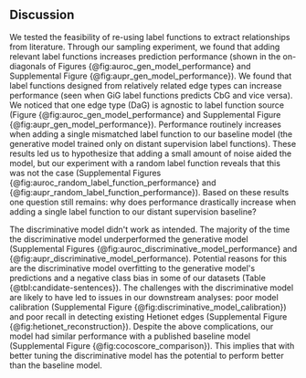 ## Discussion

We tested the feasibility of re-using label functions to extract relationships from literature.
Through our sampling experiment, we found that adding relevant label functions increases prediction performance (shown in the on-diagonals of Figures {@fig:auroc_gen_model_performance} and Supplemental Figure {@fig:aupr_gen_model_performance}).
We found that label functions designed from relatively related edge types can increase performance (seen when GiG label functions predicts CbG and vice versa).
We noticed that one edge type (DaG) is agnostic to label function source (Figure {@fig:auroc_gen_model_performance} and Supplemental Figure {@fig:aupr_gen_model_performance}). 
Performance routinely increases when adding a single mismatched label function to our baseline model (the generative model trained only on distant supervision label functions).
These results led us to hypothesize that adding a small amount of noise aided the model, but our experiment with a random label function reveals that this was not the case (Supplemental Figures {@fig:auroc_random_label_function_performance} and {@fig:aupr_random_label_function_performance}).
Based on these results one question still remains: why does performance drastically increase when adding a single label function to our distant supervision baseline?

The discriminative model didn't work as intended. 
The majority of the time the discriminative model underperformed the generative model (Supplemental Figures {@fig:auroc_discriminative_model_performance} and {@fig:aupr_discriminative_model_performance).
Potential reasons for this are the discriminative model overfitting to the generative model's predictions and a negative class bias in some of our datasets (Table {@tbl:candidate-sentences}).
The challenges with the discriminative model are likely to have led to issues in our downstream analyses: poor model calibration (Supplemental Figure {@fig:discriminative_model_calibration}) and poor recall in detecting existing Hetionet edges (Supplemental Figure {@fig:hetionet_reconstruction}).
Despite the above complications, our model had similar performance with a published baseline model (Supplemental Figure {@fig:cocoscore_comparison}).
This implies that with better tuning the discriminative model has the potential to perform better than the baseline model.
